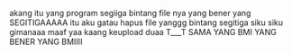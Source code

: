 akang itu yang program segiiga bintang file nya yang bener yang SEGITIGAAAAA itu aku gatau hapus file yanggg bintang segitiga siku siku gimanaaa maaf yaa kaang keupload duaa T___T
SAMA YANG BMI YANG BENER YANG BMIIII
